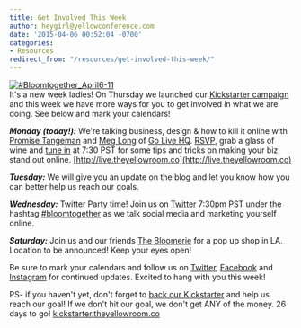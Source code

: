 ```yaml
---
title: Get Involved This Week
author: heygirl@yellowconference.com
date: '2015-04-06 00:52:04 -0700'
categories:
- Resources
redirect_from: "/resources/get-involved-this-week/"
---
```


[![#Bloomtogether_April6-11](https://s3.amazonaws.com/yellow-files/blog/2015/04/Bloomtogether_April6-111.jpg)](https://www.kickstarter.com/projects/1439745204/the-yellow-room-a-digital-hub-for-creative-world-c)  
It's a new week ladies! On Thursday we launched our [Kickstarter campaign](https://www.kickstarter.com/projects/1439745204/the-yellow-room-a-digital-hub-for-creative-world-c) and this week we have more ways for you to get involved in what we are doing. See below and mark your calendars!

_**Monday (today!):**_ We're talking business, design & how to kill it online with [Promise Tangeman](http://www.promisetangeman.com/) and [Meg Long](https://instagram.com/megmarylong/) of [Go Live HQ](http://www.golivehq.co/). [RSVP](http://live.theyellowroom.co  ), grab a glass of wine and [tune in](http://live.theyellowroom.co) at 7:30 PST for some tips and tricks on making your biz stand out online. [http://live.theyellowroom.co](http://live.theyellowroom.co)

_**Tuesday:**_ We will give you an update on the blog and let you know how you can better help us reach our goals.

_**Wednesday:**_ Twitter Party time! Join us on [Twitter](https://twitter.com/yellowconf) 7:30pm PST under the hashtag [#bloomtogether](https://twitter.com/hashtag/bloomtogether?src=hash) as we talk social media and marketing yourself online.

_**Saturday:**_ Join us and our friends [The Bloomerie](http://www.thebloomerie.com/) for a pop up shop in LA. Location to be announced! Keep your eyes open!

Be sure to mark your calendars and follow us on [Twitter](https://twitter.com/yellowconf), [Facebook](https://www.facebook.com/pages/The-Yellow-Conference/1393841977549340) and [Instagram](https://instagram.com/yellowconference/) for continued updates. Excited to hang with you this week!

PS- if you haven't yet, don't forget to [back our Kickstarter](https://www.kickstarter.com/projects/1439745204/the-yellow-room-a-digital-hub-for-creative-world-c) and help us reach our goal! If we don't hit our goal, we don't get ANY of the money. 26 days to go! [kickstarter.theyellowroom.co](http://kickstarter.theyellowroom.co)
